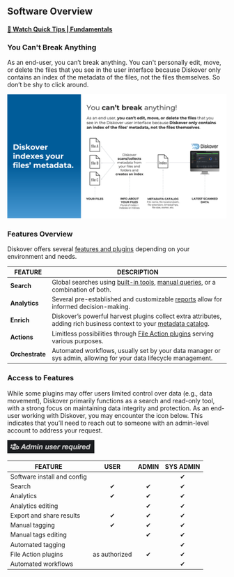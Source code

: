 <a id="software_overview"></a>

## Software Overview

#### [🍿 Watch Quick Tips | Fundamentals](https://vimeo.com/766235515)

### You Can't Break Anything

As an end-user, you can’t break anything. You can't personally edit, move, or delete the files that you see in the user interface because Diskover only contains an index of the metadata of the files, not the files themselves. So don’t be shy to click around.

<img src="images/you_cant_break_anything.png" width="">

### Features Overview

Diskover offers several [features and plugins](https://diskoverdata.com/platform/features/) depending on your environment and needs.

| FEATURE | DESCRIPTION |
| --- | --- |
| **Search** | Global searches using [built-in tools](#builtin_search_tools), [manual queries](#manual_queries), or a combination of both. |
| **Analytics** | Several pre-established and customizable [reports](#analytics) allow for informed decision-making. |
| **Enrich** | Diskover’s powerful harvest plugins collect extra attributes, adding rich business context to your [metadata catalog](#search_field_names). |
| **Actions** | Limitless possibilities through [File Action plugins](#file_action) serving various purposes. |
| **Orchestrate** | Automated workflows, usually set by your data manager or sys admin, allowing for your data lifecycle management. |

### Access to Features

While some plugins may offer users limited control over data (e.g., data movement), Diskover primarily functions as a search and read-only tool, with a strong focus on maintaining data integrity and protection. As an end-user working with Diskover, you may encounter the icon below. This indicates that you’ll need to reach out to someone with an admin-level account to address your request.

<img src="images/image_admin_user_required.png" width="200">

| FEATURE | USER| ADMIN | SYS ADMIN |
| --- | :---: | :---: | :---: |
| Software install and config | | | ✔ |
| Search | ✔ | ✔ | ✔ |
| Analytics | ✔ | ✔ | ✔ |
| Analytics editing | | ✔ | ✔ |
| Export and share results | ✔ | ✔ | ✔ |
| Manual tagging | ✔ | ✔ | ✔ |
| Manual tags editing | | ✔ | ✔ |
| Automated tagging | | | ✔ |
| File Action plugins | as authorized | ✔ | ✔ |
| Automated workflows | | | ✔ |

